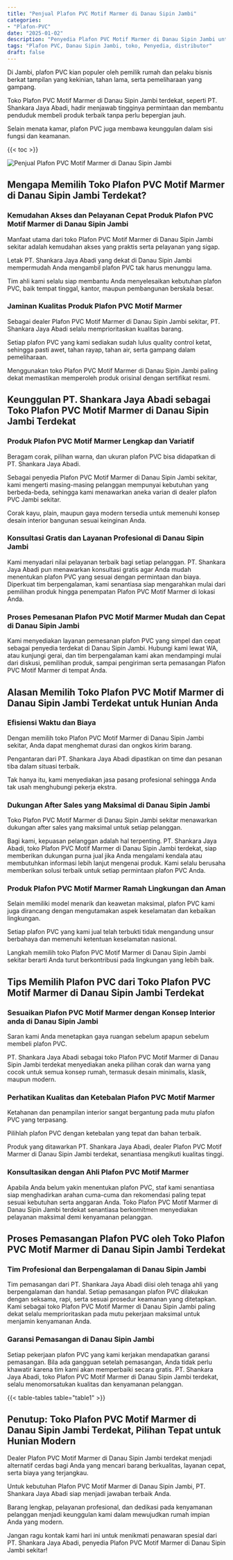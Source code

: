 ```yaml
---
title: "Penjual Plafon PVC Motif Marmer di Danau Sipin Jambi"
categories: 
- "Plafon-PVC"
date: "2025-01-02"
description: "Penyedia Plafon PVC Motif Marmer di Danau Sipin Jambi untuk tempat tinggal, office, dan ritel. Plafon unggulan, beragam motif, pilihan warna modern, beserta layanan pemasangan dikerjakan oleh teknisi ahli dan kepastian resmi!|Layanan distribusi Plafon PVC Motif Marmer di Danau Sipin Jambi untuk keperluan rumah, kantor, maupun ritel, beserta produk terbaik dan pemasangan oleh tenaga ahli ahli serta kepastian resmi.|Pilihan Plafon PVC Motif Marmer di Danau Sipin Jambi yang andal untuk hunian, perkantoran, serta toko, dengan plafon unggulan dan pemasangan dikerjakan oleh tim berpengalaman dan garansi resmi.|Penyediaan Plafon PVC Motif Marmer di Danau Sipin Jambi bagi hunian, office, dan gerai, beserta produk terbaik dan penempatan dikerjakan oleh tenaga ahli profesional, dilengkapi beserta kepastian resmi.}"
tags: "Plafon PVC, Danau Sipin Jambi, toko, Penyedia, distributor"
draft: false
---
```


Di Jambi, plafon PVC kian populer oleh pemilik rumah dan pelaku bisnis berkat tampilan yang kekinian, tahan lama, serta pemeliharaan yang gampang.

Toko Plafon PVC Motif Marmer di Danau Sipin Jambi terdekat, seperti PT. Shankara Jaya Abadi, hadir menjawab tingginya permintaan dan membantu penduduk membeli produk terbaik tanpa perlu bepergian jauh.

Selain menata kamar, plafon PVC juga membawa keunggulan dalam sisi fungsi dan keamanan.

{{< toc >}}

![Penjual Plafon PVC Motif Marmer di Danau Sipin Jambi](/images/Plafon-PVC/Penjual-Plafon-PVC-Motif-Marmer-di-Danau-Sipin-Jambi.png)


## Mengapa Memilih Toko Plafon PVC Motif Marmer di Danau Sipin Jambi Terdekat?

### Kemudahan Akses dan Pelayanan Cepat Produk Plafon PVC Motif Marmer di Danau Sipin Jambi

Manfaat utama dari toko Plafon PVC Motif Marmer di Danau Sipin Jambi sekitar adalah kemudahan akses yang praktis serta pelayanan yang sigap.

Letak PT. Shankara Jaya Abadi yang dekat di Danau Sipin Jambi mempermudah Anda mengambil plafon PVC tak harus menunggu lama.

Tim ahli kami selalu siap membantu Anda menyelesaikan kebutuhan plafon PVC, baik tempat tinggal, kantor, maupun pembangunan berskala besar.

### Jaminan Kualitas Produk Plafon PVC Motif Marmer

Sebagai dealer Plafon PVC Motif Marmer di Danau Sipin Jambi sekitar, PT. Shankara Jaya Abadi selalu memprioritaskan kualitas barang.

Setiap plafon PVC yang kami sediakan sudah lulus quality control ketat, sehingga pasti awet, tahan rayap, tahan air, serta gampang dalam pemeliharaan.

Menggunakan toko Plafon PVC Motif Marmer di Danau Sipin Jambi paling dekat memastikan memperoleh produk orisinal dengan sertifikat resmi.

## Keunggulan PT. Shankara Jaya Abadi sebagai Toko Plafon PVC Motif Marmer di Danau Sipin Jambi Terdekat

### Produk Plafon PVC Motif Marmer Lengkap dan Variatif

Beragam corak, pilihan warna, dan ukuran plafon PVC bisa didapatkan di PT. Shankara Jaya Abadi.

Sebagai penyedia Plafon PVC Motif Marmer di Danau Sipin Jambi sekitar, kami mengerti masing-masing pelanggan mempunyai kebutuhan yang berbeda-beda, sehingga kami menawarkan aneka varian di dealer plafon PVC Jambi sekitar.

Corak kayu, plain, maupun gaya modern tersedia untuk memenuhi konsep desain interior bangunan sesuai keinginan Anda.

### Konsultasi Gratis dan Layanan Profesional di Danau Sipin Jambi

Kami menyadari nilai pelayanan terbaik bagi setiap pelanggan. PT. Shankara Jaya Abadi pun menawarkan konsultasi gratis agar Anda mudah menentukan plafon PVC yang sesuai dengan permintaan dan biaya. Diperkuat tim berpengalaman, kami senantiasa siap mengarahkan mulai dari pemilihan produk hingga penempatan Plafon PVC Motif Marmer di lokasi Anda.

### Proses Pemesanan Plafon PVC Motif Marmer Mudah dan Cepat di Danau Sipin Jambi

Kami menyediakan layanan pemesanan plafon PVC yang simpel dan cepat sebagai penyedia terdekat di Danau Sipin Jambi. Hubungi kami lewat WA, atau kunjungi gerai, dan tim berpengalaman kami akan mendampingi mulai dari diskusi, pemilihan produk, sampai pengiriman serta pemasangan Plafon PVC Motif Marmer di tempat Anda.

## Alasan Memilih Toko Plafon PVC Motif Marmer di Danau Sipin Jambi Terdekat untuk Hunian Anda

### Efisiensi Waktu dan Biaya

Dengan memilih toko Plafon PVC Motif Marmer di Danau Sipin Jambi sekitar, Anda dapat menghemat durasi dan ongkos kirim barang.

Pengantaran dari PT. Shankara Jaya Abadi dipastikan on time dan pesanan tiba dalam situasi terbaik.

Tak hanya itu, kami menyediakan jasa pasang profesional sehingga Anda tak usah menghubungi pekerja ekstra.

### Dukungan After Sales yang Maksimal di Danau Sipin Jambi

Toko Plafon PVC Motif Marmer di Danau Sipin Jambi sekitar menawarkan dukungan after sales yang maksimal untuk setiap pelanggan.

Bagi kami, kepuasan pelanggan adalah hal terpenting. PT. Shankara Jaya Abadi, toko Plafon PVC Motif Marmer di Danau Sipin Jambi terdekat, siap memberikan dukungan purna jual jika Anda mengalami kendala atau membutuhkan informasi lebih lanjut mengenai produk. Kami selalu berusaha memberikan solusi terbaik untuk setiap permintaan plafon PVC Anda.

### Produk Plafon PVC Motif Marmer Ramah Lingkungan dan Aman

Selain memiliki model menarik dan keawetan maksimal, plafon PVC kami juga dirancang dengan mengutamakan aspek keselamatan dan kebaikan lingkungan.

Setiap plafon PVC yang kami jual telah terbukti tidak mengandung unsur berbahaya dan memenuhi ketentuan keselamatan nasional.

Langkah memilih toko Plafon PVC Motif Marmer di Danau Sipin Jambi sekitar berarti Anda turut berkontribusi pada lingkungan yang lebih baik.

## Tips Memilih Plafon PVC dari Toko Plafon PVC Motif Marmer di Danau Sipin Jambi Terdekat

### Sesuaikan Plafon PVC Motif Marmer dengan Konsep Interior anda di Danau Sipin Jambi

Saran kami Anda menetapkan gaya ruangan sebelum apapun sebelum membeli plafon PVC.

PT. Shankara Jaya Abadi sebagai toko Plafon PVC Motif Marmer di Danau Sipin Jambi terdekat menyediakan aneka pilihan corak dan warna yang cocok untuk semua konsep rumah, termasuk desain minimalis, klasik, maupun modern.

### Perhatikan Kualitas dan Ketebalan Plafon PVC Motif Marmer

Ketahanan dan penampilan interior sangat bergantung pada mutu plafon PVC yang terpasang.

Pilihlah plafon PVC dengan ketebalan yang tepat dan bahan terbaik.

Produk yang ditawarkan PT. Shankara Jaya Abadi, dealer Plafon PVC Motif Marmer di Danau Sipin Jambi terdekat, senantiasa mengikuti kualitas tinggi.

### Konsultasikan dengan Ahli Plafon PVC Motif Marmer

Apabila Anda belum yakin menentukan plafon PVC, staf kami senantiasa siap menghadirkan arahan cuma-cuma dan rekomendasi paling tepat sesuai kebutuhan serta anggaran Anda. Toko Plafon PVC Motif Marmer di Danau Sipin Jambi terdekat senantiasa berkomitmen menyediakan pelayanan maksimal demi kenyamanan pelanggan.

## Proses Pemasangan Plafon PVC oleh Toko Plafon PVC Motif Marmer di Danau Sipin Jambi Terdekat

### Tim Profesional dan Berpengalaman di Danau Sipin Jambi

Tim pemasangan dari PT. Shankara Jaya Abadi diisi oleh tenaga ahli yang berpengalaman dan handal. Setiap pemasangan plafon PVC dilakukan dengan seksama, rapi, serta sesuai prosedur keamanan yang ditetapkan. Kami sebagai toko Plafon PVC Motif Marmer di Danau Sipin Jambi paling dekat selalu memprioritaskan pada mutu pekerjaan maksimal untuk menjamin kenyamanan Anda.

### Garansi Pemasangan di Danau Sipin Jambi

Setiap pekerjaan plafon PVC yang kami kerjakan mendapatkan garansi pemasangan. Bila ada gangguan setelah pemasangan, Anda tidak perlu khawatir karena tim kami akan memperbaiki secara gratis. PT. Shankara Jaya Abadi, toko Plafon PVC Motif Marmer di Danau Sipin Jambi terdekat, selalu menomorsatukan kualitas dan kenyamanan pelanggan.

{{< table-tables table="table1" >}}

## Penutup: Toko Plafon PVC Motif Marmer di Danau Sipin Jambi Terdekat, Pilihan Tepat untuk Hunian Modern

Dealer Plafon PVC Motif Marmer di Danau Sipin Jambi terdekat menjadi alternatif cerdas bagi Anda yang mencari barang berkualitas, layanan cepat, serta biaya yang terjangkau.

Untuk kebutuhan Plafon PVC Motif Marmer di Danau Sipin Jambi, PT. Shankara Jaya Abadi siap menjadi jawaban terbaik Anda.

Barang lengkap, pelayanan profesional, dan dedikasi pada kenyamanan pelanggan menjadi keunggulan kami dalam mewujudkan rumah impian Anda yang modern.

Jangan ragu kontak kami hari ini untuk menikmati penawaran spesial dari PT. Shankara Jaya Abadi, penyedia Plafon PVC Motif Marmer di Danau Sipin Jambi sekitar!